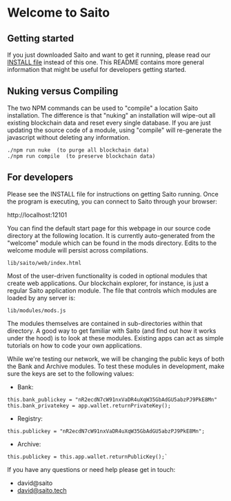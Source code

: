 # Welcome to Saito

## Getting started
If you just downloaded Saito and want to get it running, please read our 
[INSTALL file](INSTALL.md) instead of this one. This README contains more general
information that might be useful for developers getting started.



## Nuking versus Compiling
The two NPM commands can be used to "compile" a location Saito installation. The 
difference is that "nuking" an installation will wipe-out all existing blockchain
data and reset every single database. If you are just updating the source code of
a module, using "compile" will re-generate the javascript without deleting any
information.

```
./npm run nuke  (to purge all blockchain data)
./npm run compile  (to preserve blockchain data)
```


## For developers
Please see the INSTALL file for instructions on getting Saito running. 
Once the program is executing, you can connect to Saito through your 
browser:

http://localhost:12101

You can find the default start page for this webpage in our source code
directory at the following location. It is currently auto-generated from
the "welcome" module which can be found in the mods directory. Edits to 
the welcome module will persist across compilations.
```
lib/saito/web/index.html
```

Most of the user-driven functionality is coded in optional modules that 
create web applications. Our blockchain explorer, for instance, is just 
a regular Saito application module. The file that controls which modules 
are loaded by any server is:
```
lib/modules/mods.js
```

The modules themselves are contained in sub-directories within that 
directory. A good way to get familiar with Saito (and find out how it
works under the hood) is to look at these modules. Existing apps can 
act as simple tutorials on how to code your own applications.  

While we're testing our network, we will be changing the public keys
of both the Bank and Archive modules. To test these modules in development, make sure the keys are set to the following values:
- Bank:
```
this.bank_publickey = "nR2ecdN7cW91nxVaDR4uXqW35GbAdGU5abzPJ9PkE8Mn"
this.bank_privatekey = app.wallet.returnPrivateKey();
```
- Registry:
```
this.publickey = "nR2ecdN7cW91nxVaDR4uXqW35GbAdGU5abzPJ9PkE8Mn";
```
- Archive:
```
this.publickey = this.app.wallet.returnPublicKey();`
```

If you have any questions or need help please get in touch:  

* david@saito
* david@saito.tech
